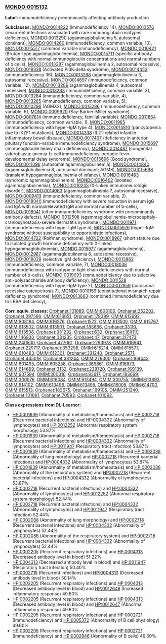 
### [MONDO:0015132](http://purl.obolibrary.org/obo/MONDO_0015132)
**Label:** immunodeficiency predominantly affecting antibody production

**Subclasses:** [MONDO:0014222](http://purl.obolibrary.org/obo/MONDO_0014222) (immunodeficiency 14), [MONDO:0013576](http://purl.obolibrary.org/obo/MONDO_0013576) (recurrent infections associated with rare immunoglobulin isotypes deficiency), [MONDO:0013290](http://purl.obolibrary.org/obo/MONDO_0013290) (agammaglobulinemia 5, autosomal dominant), [MONDO:0014260](http://purl.obolibrary.org/obo/MONDO_0014260) (immunodeficiency, common variable, 10), [MONDO:0015517](http://purl.obolibrary.org/obo/MONDO_0015517) (common variable immunodeficiency), [MONDO:0010421](http://purl.obolibrary.org/obo/MONDO_0010421) (Bruton-type agammaglobulinemia), [MONDO:0015711](http://purl.obolibrary.org/obo/MONDO_0015711) (specific antibody deficiency with normal immunoglobulin concentrations and normal numbers of b cells), [MONDO:0013287](http://purl.obolibrary.org/obo/MONDO_0013287) (agammaglobulinemia 2, autosomal recessive), [MONDO:0018338](http://purl.obolibrary.org/obo/MONDO_0018338) (Activated PI3K-delta syndrome), [MONDO:0014453](http://purl.obolibrary.org/obo/MONDO_0014453) (immunodeficiency 36), [MONDO:0013288](http://purl.obolibrary.org/obo/MONDO_0013288) (agammaglobulinemia 3, autosomal recessive), [MONDO:0014697](http://purl.obolibrary.org/obo/MONDO_0014697) (immunodeficiency, common variable, 12), [MONDO:0013289](http://purl.obolibrary.org/obo/MONDO_0013289) (agammaglobulinemia 4, autosomal recessive), [MONDO:0013283](http://purl.obolibrary.org/obo/MONDO_0013283) (immunodeficiency, common variable, 3), [MONDO:0013284](http://purl.obolibrary.org/obo/MONDO_0013284) (immunodeficiency, common variable, 4), [MONDO:0013285](http://purl.obolibrary.org/obo/MONDO_0013285) (immunodeficiency, common variable, 5), [MONDO:0010296](http://purl.obolibrary.org/obo/MONDO_0010296) (AGMX2), [MONDO:0013286](http://purl.obolibrary.org/obo/MONDO_0013286) (immunodeficiency, common variable, 6), [MONDO:0009620](http://purl.obolibrary.org/obo/MONDO_0009620) (Say-Barber-Miller syndrome), [MONDO:0007814](http://purl.obolibrary.org/obo/MONDO_0007814) (immune deficiency, familial variable), [MONDO:0011864](http://purl.obolibrary.org/obo/MONDO_0011864) (immunodeficiency, common variable, 1), [MONDO:0011985](http://purl.obolibrary.org/obo/MONDO_0011985) (immunodeficiency with hyper-IgM type 4), [MONDO:0014810](http://purl.obolibrary.org/obo/MONDO_0014810) (pancytopenia due to IKZF1 mutations), [MONDO:0014338](http://purl.obolibrary.org/obo/MONDO_0014338) (IL21-related infantile inflammatory bowel disease), [MONDO:0017407](http://purl.obolibrary.org/obo/MONDO_0017407) (deficiency in anterior pituitary function-variable immunodeficiency syndrome), [MONDO:0015697](http://purl.obolibrary.org/obo/MONDO_0015697) (immunoglobulin heavy chain deficiency), [MONDO:0014487](http://purl.obolibrary.org/obo/MONDO_0014487) (congenital sideroblastic anemia-b-cell immunodeficiency-periodic fever-developmental delay syndrome), [MONDO:0015696](http://purl.obolibrary.org/obo/MONDO_0015696) (Good syndrome), [MONDO:0011096](http://purl.obolibrary.org/obo/MONDO_0011096) (autosomal agammaglobulinemia), [MONDO:0014840](http://purl.obolibrary.org/obo/MONDO_0014840) (agammaglobulinemia 8, autosomal dominant; AGM8), [MONDO:0015698](http://purl.obolibrary.org/obo/MONDO_0015698) (transient hypogammaglobulinemia of infancy), [MONDO:0016463](http://purl.obolibrary.org/obo/MONDO_0016463) (syndromic agammaglobulinemia), [MONDO:0016462](http://purl.obolibrary.org/obo/MONDO_0016462) (isolated agammaglobulinemia), [MONDO:0010243](http://purl.obolibrary.org/obo/MONDO_0010243) (X-linked immunoneurologic disorder), [MONDO:0014083](http://purl.obolibrary.org/obo/MONDO_0014083) (agammaglobulinemia 7, autosomal recessive), [MONDO:0009413](http://purl.obolibrary.org/obo/MONDO_0009413) (immunodeficiency, common variable, 2), [MONDO:0018040](http://purl.obolibrary.org/obo/MONDO_0018040) (immunodeficiency with severe reduction in serum IgG and IgA with normal/elevated IgM and normal number of b-cells), [MONDO:0018041](http://purl.obolibrary.org/obo/MONDO_0018041) (other immunodeficiency syndrome with predominantly antibody defects), [MONDO:0012508](http://purl.obolibrary.org/obo/MONDO_0012508) (agammaglobulinemia-microcephaly-craniosynostosis-severe dermatitis syndrome), [MONDO:0011971](http://purl.obolibrary.org/obo/MONDO_0011971) (immunodeficiency with hyper IgM type 5), [MONDO:0015976](http://purl.obolibrary.org/obo/MONDO_0015976) (hyper-IgM syndrome without susceptibility to opportunistic infections), [MONDO:0014722](http://purl.obolibrary.org/obo/MONDO_0014722) (Roifman syndrome), [MONDO:0018967](http://purl.obolibrary.org/obo/MONDO_0018967) (short stature due to isolated growth hormone deficiency with X-linked hypogammaglobulinemia), [MONDO:0015977](http://purl.obolibrary.org/obo/MONDO_0015977) (agammaglobulinemia), [MONDO:0012987](http://purl.obolibrary.org/obo/MONDO_0012987) (agammaglobulinemia 6, autosomal recessive), [MONDO:0018039](http://purl.obolibrary.org/obo/MONDO_0018039) (selective IgM deficiency), [MONDO:0013862](http://purl.obolibrary.org/obo/MONDO_0013862) (immunodeficiency, common variable, 7), [MONDO:0018038](http://purl.obolibrary.org/obo/MONDO_0018038) (immunodeficiency with isotype or light chain deficiencies with normal number of b-cells), [MONDO:0019093](http://purl.obolibrary.org/obo/MONDO_0019093) (immunodeficiency due to selective anti-polysaccharide antibody deficiency), [MONDO:0011528](http://purl.obolibrary.org/obo/MONDO_0011528) (immunodeficiency with hyper-IgM type 2), [MONDO:0012859](http://purl.obolibrary.org/obo/MONDO_0012859) (autosomal recessive osteopetrosis 7), [MONDO:0010159](http://purl.obolibrary.org/obo/MONDO_0010159) (constitutional mismatch repair deficiency syndrome), [MONDO:0013863](http://purl.obolibrary.org/obo/MONDO_0013863) (combined immunodeficiency due to LRBA deficiency), 

**Corr. equiv. classes:** [Orphanet:101089](http://www.orpha.net/ORDO/Orphanet_101089), [OMIM:608106](http://purl.obolibrary.org/obo/OMIM_608106), [Orphanet:252202](http://www.orpha.net/ORDO/Orphanet_252202), [Orphanet:397596](http://www.orpha.net/ORDO/Orphanet_397596), [OMIM:616651](http://purl.obolibrary.org/obo/OMIM_616651), [Orphanet:178389](http://www.orpha.net/ORDO/Orphanet_178389), [OMIM:612692](http://purl.obolibrary.org/obo/OMIM_612692), [OMIM:608184](http://purl.obolibrary.org/obo/OMIM_608184), [OMIM:616576](http://purl.obolibrary.org/obo/OMIM_616576), [Orphanet:1572](http://www.orpha.net/ORDO/Orphanet_1572), [OMIM:613500](http://purl.obolibrary.org/obo/OMIM_613500), [OMIM:615767](http://purl.obolibrary.org/obo/OMIM_615767), [OMIM:613502](http://purl.obolibrary.org/obo/OMIM_613502), [OMIM:613501](http://purl.obolibrary.org/obo/OMIM_613501), [Orphanet:183666](http://www.orpha.net/ORDO/Orphanet_183666), [Orphanet:33110](http://www.orpha.net/ORDO/Orphanet_33110), [OMIM:613506](http://purl.obolibrary.org/obo/OMIM_613506), [Orphanet:331232](http://www.orpha.net/ORDO/Orphanet_331232), [Orphanet:632](http://www.orpha.net/ORDO/Orphanet_632), [Orphanet:169110](http://www.orpha.net/ORDO/Orphanet_169110), [OMIM:146830](http://purl.obolibrary.org/obo/OMIM_146830), [Orphanet:331235](http://www.orpha.net/ORDO/Orphanet_331235), [Orphanet:47](http://www.orpha.net/ORDO/Orphanet_47), [Orphanet:317473](http://www.orpha.net/ORDO/Orphanet_317473), [OMIM:240500](http://purl.obolibrary.org/obo/OMIM_240500), [Orphanet:477661](http://www.orpha.net/ORDO/Orphanet_477661), [Orphanet:293978](http://www.orpha.net/ORDO/Orphanet_293978), [OMIM:616941](http://purl.obolibrary.org/obo/OMIM_616941), [Orphanet:229717](http://www.orpha.net/ORDO/Orphanet_229717), [Orphanet:353298](http://www.orpha.net/ORDO/Orphanet_353298), [OMIM:615214](http://purl.obolibrary.org/obo/OMIM_615214), [OMIM:615577](http://purl.obolibrary.org/obo/OMIM_615577), [OMIM:610483](http://purl.obolibrary.org/obo/OMIM_610483), [OMIM:612301](http://purl.obolibrary.org/obo/OMIM_612301), [Orphanet:331240](http://www.orpha.net/ORDO/Orphanet_331240), [Orphanet:2571](http://www.orpha.net/ORDO/Orphanet_2571), [Orphanet:445018](http://www.orpha.net/ORDO/Orphanet_445018), [Orphanet:331244](http://www.orpha.net/ORDO/Orphanet_331244), [OMIM:276300](http://purl.obolibrary.org/obo/OMIM_276300), [Orphanet:169443](http://www.orpha.net/ORDO/Orphanet_169443), [OMIM:601495](http://purl.obolibrary.org/obo/OMIM_601495), [OMIM:605258](http://purl.obolibrary.org/obo/OMIM_605258), [Orphanet:369861](http://www.orpha.net/ORDO/Orphanet_369861), [OMIM:616873](http://purl.obolibrary.org/obo/OMIM_616873), [OMIM:614699](http://purl.obolibrary.org/obo/OMIM_614699), [Orphanet:3132](http://www.orpha.net/ORDO/Orphanet_3132), [Orphanet:229720](http://www.orpha.net/ORDO/Orphanet_229720), [Orphanet:169139](http://www.orpha.net/ORDO/Orphanet_169139), [OMIM:607594](http://purl.obolibrary.org/obo/OMIM_607594), [OMIM:300310](http://purl.obolibrary.org/obo/OMIM_300310), [Orphanet:83617](http://www.orpha.net/ORDO/Orphanet_83617), [Orphanet:183669](http://www.orpha.net/ORDO/Orphanet_183669), [OMIM:300076](http://purl.obolibrary.org/obo/OMIM_300076), [OMIM:616084](http://purl.obolibrary.org/obo/OMIM_616084), [OMIM:613494](http://purl.obolibrary.org/obo/OMIM_613494), [OMIM:300755](http://purl.obolibrary.org/obo/OMIM_300755), [OMIM:613493](http://purl.obolibrary.org/obo/OMIM_613493), [OMIM:614102](http://purl.obolibrary.org/obo/OMIM_614102), [OMIM:613496](http://purl.obolibrary.org/obo/OMIM_613496), [OMIM:613495](http://purl.obolibrary.org/obo/OMIM_613495), [OMIM:616005](http://purl.obolibrary.org/obo/OMIM_616005), [OMIM:614700](http://purl.obolibrary.org/obo/OMIM_614700), [OMIM:615513](http://purl.obolibrary.org/obo/OMIM_615513), [Orphanet:183675](http://www.orpha.net/ORDO/Orphanet_183675), [Orphanet:169105](http://www.orpha.net/ORDO/Orphanet_169105), [OMIM:251240](http://purl.obolibrary.org/obo/OMIM_251240), [Orphanet:101091](http://www.orpha.net/ORDO/Orphanet_101091), [Orphanet:70593](http://www.orpha.net/ORDO/Orphanet_70593), [Orphanet:101092](http://www.orpha.net/ORDO/Orphanet_101092), 

**Class expressions from DL-Learner:**

- [HP:0001939](http://purl.obolibrary.org/obo/HP_0001939) (Abnormality of metabolism/homeostasis) and [HP:0002718](http://purl.obolibrary.org/obo/HP_0002718) (Recurrent bacterial infections) and [HP:0004332](http://purl.obolibrary.org/obo/HP_0004332) (Abnormality of lymphocytes) and [HP:0012252](http://purl.obolibrary.org/obo/HP_0012252) (Abnormal respiratory system morphology) 53.87%
- [HP:0001939](http://purl.obolibrary.org/obo/HP_0001939) (Abnormality of metabolism/homeostasis) and [HP:0002718](http://purl.obolibrary.org/obo/HP_0002718) (Recurrent bacterial infections) and [HP:0004332](http://purl.obolibrary.org/obo/HP_0004332) (Abnormality of lymphocytes) and [HP:0011947](http://purl.obolibrary.org/obo/HP_0011947) (Respiratory tract infection) 53.87%
- [HP:0001939](http://purl.obolibrary.org/obo/HP_0001939) (Abnormality of metabolism/homeostasis) and [HP:0002088](http://purl.obolibrary.org/obo/HP_0002088) (Abnormality of lung morphology) and [HP:0002718](http://purl.obolibrary.org/obo/HP_0002718) (Recurrent bacterial infections) and [HP:0004332](http://purl.obolibrary.org/obo/HP_0004332) (Abnormality of lymphocytes) 53.87%
- [HP:0001939](http://purl.obolibrary.org/obo/HP_0001939) (Abnormality of metabolism/homeostasis) and [HP:0002086](http://purl.obolibrary.org/obo/HP_0002086) (Abnormality of the respiratory system) and [HP:0002718](http://purl.obolibrary.org/obo/HP_0002718) (Recurrent bacterial infections) and [HP:0004332](http://purl.obolibrary.org/obo/HP_0004332) (Abnormality of lymphocytes) 53.87%
- [HP:0002718](http://purl.obolibrary.org/obo/HP_0002718) (Recurrent bacterial infections) and [HP:0004332](http://purl.obolibrary.org/obo/HP_0004332) (Abnormality of lymphocytes) and [HP:0012252](http://purl.obolibrary.org/obo/HP_0012252) (Abnormal respiratory system morphology) 52.44%
- [HP:0002718](http://purl.obolibrary.org/obo/HP_0002718) (Recurrent bacterial infections) and [HP:0004332](http://purl.obolibrary.org/obo/HP_0004332) (Abnormality of lymphocytes) and [HP:0011947](http://purl.obolibrary.org/obo/HP_0011947) (Respiratory tract infection) 52.44%
- [HP:0002088](http://purl.obolibrary.org/obo/HP_0002088) (Abnormality of lung morphology) and [HP:0002718](http://purl.obolibrary.org/obo/HP_0002718) (Recurrent bacterial infections) and [HP:0004332](http://purl.obolibrary.org/obo/HP_0004332) (Abnormality of lymphocytes) 52.44%
- [HP:0002086](http://purl.obolibrary.org/obo/HP_0002086) (Abnormality of the respiratory system) and [HP:0002718](http://purl.obolibrary.org/obo/HP_0002718) (Recurrent bacterial infections) and [HP:0004332](http://purl.obolibrary.org/obo/HP_0004332) (Abnormality of lymphocytes) 52.44%
- [HP:0002205](http://purl.obolibrary.org/obo/HP_0002205) (Recurrent respiratory infections) and [HP:0004313](http://purl.obolibrary.org/obo/HP_0004313) (Decreased antibody level in blood) 51.22%
- [HP:0004313](http://purl.obolibrary.org/obo/HP_0004313) (Decreased antibody level in blood) and [HP:0011947](http://purl.obolibrary.org/obo/HP_0011947) (Respiratory tract infection) 50.40%
- [HP:0002719](http://purl.obolibrary.org/obo/HP_0002719) (Recurrent infections) and [HP:0004313](http://purl.obolibrary.org/obo/HP_0004313) (Decreased antibody level in blood) 50.14%
- [HP:0002205](http://purl.obolibrary.org/obo/HP_0002205) (Recurrent respiratory infections) and [HP:0004313](http://purl.obolibrary.org/obo/HP_0004313) (Decreased antibody level in blood) and [HP:0012649](http://purl.obolibrary.org/obo/HP_0012649) (Increased inflammatory response) 49.60%
- [HP:0002205](http://purl.obolibrary.org/obo/HP_0002205) (Recurrent respiratory infections) and [HP:0004313](http://purl.obolibrary.org/obo/HP_0004313) (Decreased antibody level in blood) and [HP:0012647](http://purl.obolibrary.org/obo/HP_0012647) (Abnormal inflammatory response) 49.60%
- [HP:0002205](http://purl.obolibrary.org/obo/HP_0002205) (Recurrent respiratory infections) and [HP:0002721](http://purl.obolibrary.org/obo/HP_0002721) (Immunodeficiency) and [HP:0005372](http://purl.obolibrary.org/obo/HP_0005372) (Abnormality of B cell physiology) 49.60%
- [HP:0002205](http://purl.obolibrary.org/obo/HP_0002205) (Recurrent respiratory infections) and [HP:0002721](http://purl.obolibrary.org/obo/HP_0002721) (Immunodeficiency) and [HP:0002846](http://purl.obolibrary.org/obo/HP_0002846) (Abnormality of B cells) 49.60%


